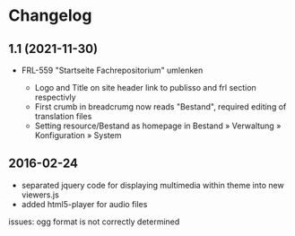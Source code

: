 # Changelog

## 1.1 (2021-11-30)

- FRL-559 "Startseite Fachrepositorium" umlenken

  - Logo and Title on site header link to publisso and frl section respectivly
  - First crumb in breadcrumg now reads "Bestand", required editing of translation files
  - Setting resource/Bestand as homepage in Bestand » Verwaltung » Konfiguration » System

## 2016-02-24

- separated jquery code for displaying multimedia within theme into new viewers.js
- added html5-player for audio files

issues: ogg format is not correctly determined
